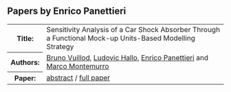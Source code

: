 ## Papers by Enrico Panettieri
<table><tr><th>Title:</th>
<td>Sensitivity Analysis of a Car Shock Absorber Through a Functional Mock-up Units-Based Modelling Strategy</td>
</tr>
<tr><th>Authors:</th>
<td>
<a href="/proceedings/authors/BrunoVuillod">Bruno Vuillod</a>, <a href="/proceedings/authors/LudovicHallo">Ludovic Hallo</a>, <a href="/proceedings/authors/EnricoPanettieri">Enrico Panettieri</a> and <a href="/proceedings/authors/MarcoMontemurro">Marco Montemurro</a></td>
</tr>
<tr><th>Paper:</th>
<td><a href="/abstracts/abstract_4A_4">abstract</a> / <a href="/proceedings/papers/Modelica2021session4A_paper4.pdf">full paper</a></td>
</tr>
</table><br>
